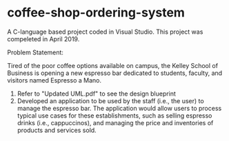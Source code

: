 # coffee-shop-ordering-system
A C-language based project coded in Visual Studio. 
This project was compeleted in April 2019. 

Problem Statement:

Tired of the poor coffee options available on campus, the Kelley School of Business is opening a new espresso bar dedicated to students, faculty, and visitors named Espresso a Mano. 

1. Refer to "Updated UML.pdf" to see the design blueprint 
2. Developed an application to be used by the staff (i.e., the user) to manage the espresso bar. 
The application would allow users to process typical use cases for these establishments, such as selling espresso drinks (i.e., cappuccinos), and managing the price and inventories of products and services sold.  
